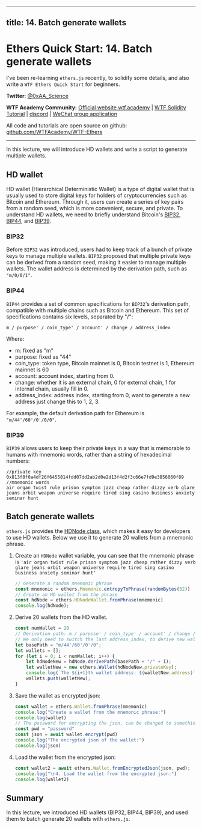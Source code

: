 
---
title: 14. Batch generate wallets
---

# Ethers Quick Start: 14. Batch generate wallets

I've been re-learning `ethers.js` recently, to solidify some details, and also write a `WTF Ethers Quick Start` for beginners.

**Twitter**: [@0xAA_Science](https://twitter.com/0xAA_Science)

**WTF Academy Community:** [Official website wtf.academy](https://wtf.academy) | [WTF Solidity Tutorial](https://github.com/AmazingAng/WTF-Solidity) | [discord](https://discord.gg/5akcruXrsk) | [WeChat group application](https://docs.google.com/forms/d/e/1FAIpQLSe4KGT8Sh6sJ7hedQRuIYirOoZK_85miz3dw7vA1-YjodgJ-A/viewform?usp=sf_link)

All code and tutorials are open source on github: [github.com/WTFAcademy/WTF-Ethers](https://github.com/WTFAcademy/WTF-Ethers)

-----

In this lecture, we will introduce HD wallets and write a script to generate multiple wallets.

## HD wallet

HD wallet (Hierarchical Deterministic Wallet) is a type of digital wallet that is usually used to store digital keys for holders of cryptocurrencies such as Bitcoin and Ethereum. Through it, users can create a series of key pairs from a random seed, which is more convenient, secure, and private. To understand HD wallets, we need to briefly understand Bitcoin's [BIP32](https://github.com/bitcoin/bips/blob/master/bip-0032.mediawiki), [BIP44](https://github.com/bitcoin/bips/blob/master/bip-0044.mediawiki), and [BIP39](https://github.com/bitcoin/bips/blob/master/bip-0039.mediawiki).

### BIP32

Before `BIP32` was introduced, users had to keep track of a bunch of private keys to manage multiple wallets. `BIP32` proposed that multiple private keys can be derived from a random seed, making it easier to manage multiple wallets. The wallet address is determined by the derivation path, such as `"m/0/0/1"`.

### BIP44

`BIP44` provides a set of common specifications for `BIP32`'s derivation path, compatible with multiple chains such as Bitcoin and Ethereum. This set of specifications contains six levels, separated by "/":
```
m / purpose' / coin_type' / account' / change / address_index
```
Where:
- m: fixed as "m"
- purpose: fixed as "44"
- coin_type: token type, Bitcoin mainnet is 0, Bitcoin testnet is 1, Ethereum mainnet is 60
- account: account index, starting from 0.
- change: whether it is an external chain, 0 for external chain, 1 for internal chain, usually fill in 0.
- address_index: address index, starting from 0, want to generate a new address just change this to 1, 2, 3.

For example, the default derivation path for Ethereum is `"m/44'/60'/0'/0/0"`.

### BIP39

`BIP39` allows users to keep their private keys in a way that is memorable to humans with mnemonic words, rather than a string of hexadecimal numbers:

```
//private key
0x813f8f0a4df26f6455814fdd07dd2ab2d0e2d13f4d2f3c66e7fd9e3856060f89
//mnemonic words
air organ twist rule prison symptom jazz cheap rather dizzy verb glare jeans orbit weapon universe require tired sing casino business anxiety seminar hunt
```

## Batch generate wallets

`ethers.js` provides the [HDNode class](https://docs.ethers.org/v6-beta/api/wallet/#HDNodeWallet), which makes it easy for developers to use HD wallets. Below we use it to generate 20 wallets from a mnemonic phrase.

1. Create an `HDNode` wallet variable, you can see that the mnemonic phrase is `'air organ twist rule prison symptom jazz cheap rather dizzy verb glare jeans orbit weapon universe require tired sing casino business anxiety seminar hunt'`
    ```js
    // Generate a random mnemonic phrase
    const mnemonic = ethers.Mnemonic.entropyToPhrase(randomBytes(32))
    // Create an HD wallet from the phrase
    const hdNode = ethers.HDNodeWallet.fromPhrase(mnemonic)
    console.log(hdNode);
    ```
  
2. Derive 20 wallets from the HD wallet.

    ```js
    const numWallet = 20
    // Derivation path: m / purpose' / coin_type' / account' / change / address_index
    // We only need to switch the last address_index, to derive new wallets from hdNode
    let basePath = "m/44'/60'/0'/0";
    let wallets = [];
    for (let i = 0; i < numWallet; i++) {
        let hdNodeNew = hdNode.derivePath(basePath + "/" + i);
        let walletNew = new ethers.Wallet(hdNodeNew.privateKey);
        console.log(`The ${i+1}th wallet address: ${walletNew.address}`)
        wallets.push(walletNew);
    }
    ```
3. Save the wallet as encrypted json:

    ```js
    const wallet = ethers.Wallet.fromPhrase(mnemonic)
    console.log("Create a wallet from the mnemonic phrase:")
    console.log(wallet)
    // The password for encrypting the json, can be changed to something else
    const pwd = "password"
    const json = await wallet.encrypt(pwd)
    console.log("The encrypted json of the wallet:")
    console.log(json)
    ```
4. Load the wallet from the encrypted json:
    ```js
    const wallet2 = await ethers.Wallet.fromEncryptedJson(json, pwd);
    console.log("\n4. Load the wallet from the encrypted json:")
    console.log(wallet2)
    ```
## Summary
In this lecture, we introduced HD wallets (BIP32, BIP44, BIP39), and used them to batch generate 20 wallets with `ethers.js`.
